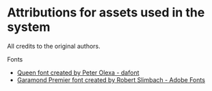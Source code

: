 # Attributions for assets used in the system
All credits to the original authors.

Fonts
- <a href="https://www.dafont.com/queen.font" title="queen font">Queen font created by Peter Olexa - dafont</a>
- <a href="https://fonts.adobe.com/fonts/garamond-premier" title="garamond premier font">Garamond Premier font created by Robert Slimbach - Adobe Fonts</a>
